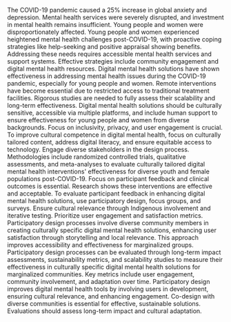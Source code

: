 The COVID-19 pandemic caused a 25% increase in global anxiety and depression. Mental health services were severely disrupted, and investment in mental health remains insufficient. Young people and women were disproportionately affected.
Young people and women experienced heightened mental health challenges post-COVID-19, with proactive coping strategies like help-seeking and positive appraisal showing benefits. Addressing these needs requires accessible mental health services and support systems. Effective strategies include community engagement and digital mental health resources.
Digital mental health solutions have shown effectiveness in addressing mental health issues during the COVID-19 pandemic, especially for young people and women. Remote interventions have become essential due to restricted access to traditional treatment facilities. Rigorous studies are needed to fully assess their scalability and long-term effectiveness.
Digital mental health solutions should be culturally sensitive, accessible via multiple platforms, and include human support to ensure effectiveness for young people and women from diverse backgrounds. Focus on inclusivity, privacy, and user engagement is crucial.
To improve cultural competence in digital mental health, focus on culturally tailored content, address digital literacy, and ensure equitable access to technology. Engage diverse stakeholders in the design process.
Methodologies include randomized controlled trials, qualitative assessments, and meta-analyses to evaluate culturally tailored digital mental health interventions' effectiveness for diverse youth and female populations post-COVID-19. Focus on participant feedback and clinical outcomes is essential. Research shows these interventions are effective and acceptable.
To evaluate participant feedback in enhancing digital mental health solutions, use participatory design, focus groups, and surveys. Ensure cultural relevance through Indigenous involvement and iterative testing. Prioritize user engagement and satisfaction metrics.
Participatory design processes involve diverse community members in creating culturally specific digital mental health solutions, enhancing user satisfaction through storytelling and local relevance. This approach improves accessibility and effectiveness for marginalized groups.
Participatory design processes can be evaluated through long-term impact assessments, sustainability metrics, and scalability studies to measure their effectiveness in culturally specific digital mental health solutions for marginalized communities. Key metrics include user engagement, community involvement, and adaptation over time.
Participatory design improves digital mental health tools by involving users in development, ensuring cultural relevance, and enhancing engagement. Co-design with diverse communities is essential for effective, sustainable solutions. Evaluations should assess long-term impact and cultural adaptation.

